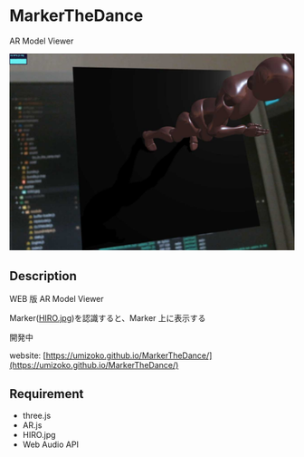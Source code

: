 # MarkerTheDance

AR Model Viewer

![image](./screenshot/MarkerTheDance.jpg)

## Description

WEB 版 AR Model Viewer

Marker([HIRO.jpg](./marker/HIRO.jpg))を認識すると、Marker 上に表示する

開発中

website: [https://umizoko.github.io/MarkerTheDance/](https://umizoko.github.io/MarkerTheDance/)

## Requirement

- three.js
- AR.js
- HIRO.jpg
- Web Audio API
